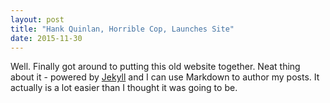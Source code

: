 ```yaml
---
layout: post
title: "Hank Quinlan, Horrible Cop, Launches Site"
date: 2015-11-30
---
```


Well. Finally got around to putting this old website together. Neat thing about it - powered by [Jekyll](http://jekyllrb.com) and I can use Markdown to author my posts. It actually is a lot easier than I thought it was going to be.
